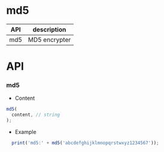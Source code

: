 # md5


| API | description |
| --- | --- |
| md5 | MD5 encrypter |

# API 


### md5
* Content

``` js
md5(
  content, // string
);
```

* Example

``` js
  print('md5:' + md5('abcdefghijklmnopqrstwxyz1234567'));
```